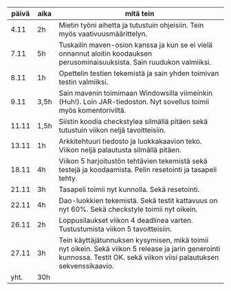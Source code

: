 päivä | aika | mitä tein 
----- | ---- | -------------
4.11 | 2h | Mietin työni aihetta ja tutustuin ohjeisiin. Tein myös vaativuusmäärittelyn.
7.11 | 5h | Tuskailin maven-osion kanssa ja kun se ei vielä onnannut aloitin koodauksen perusominaisuuksista. Sain ruudukon valmiiksi.
8.11 | 1h | Opettelin testien tekemistä ja sain yhden toimivan testin valmiiksi.
9.11 | 3,5h | Sain mavenin toimimaan Windowsilla viimeinkin (Huh!). Loin JAR-tiedoston. Nyt sovellus toimii myös komentoriviltä.
11.11 | 1,5h | Siistin koodia checkstylea silmällä pitäen sekä tutustuin viikon neljä tavoitteisiin.  
13.11 | 1h | Arkkitehtuuri tiedosto ja luokkakaavion teko. Viikon neljä palautusta silmällä pitäen.  
18.11 | 4h | Viikon 5 harjoitustön tehtävien tekemistä sekä testejä ja koodaamista. Pelin resetointi ja tasapeli tehty.  
21.11 | 3h | Tasapeli toimii nyt kunnolla. Sekä resetointi.
22.11 | 4h | Dao-luokkien tekemistä. Sekä testit kattavuus on nyt 60%. Sekä checkstyle toimii nyt oikein.
26.11 | 2h | Loppusilaukset viikon 4 deadlinea varten. Tustustumista viikon 5 tavoitteisiin.
27.11 | 3h | Tein käyttäjätunnuksen kysymisen, mikä toimii nyt oikein. Sekä viikon 5 release ja jarin generointi kunnossa. Testit OK. sekä viikon viisi palautuksen sekvenssikaavio.
yht. | 30h |
